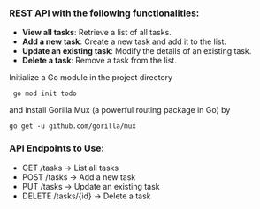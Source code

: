 
### REST API with the following functionalities:

- **View all tasks**: Retrieve a list of all tasks.
- **Add a new task**: Create a new task and add it to the list.
- **Update an existing task**: Modify the details of an existing task.
- **Delete a task**: Remove a task from the list.

Initialize a Go module in the project directory 

     go mod init todo 

and install Gorilla Mux (a powerful routing package in Go) by

    go get -u github.com/gorilla/mux


### API Endpoints to Use:

- GET /tasks → List all tasks
- POST /tasks → Add a new task
- PUT /tasks → Update an existing task
- DELETE /tasks/{id} → Delete a task